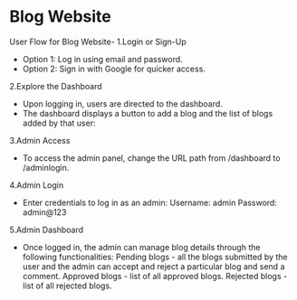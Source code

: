 # Blog Website

User Flow for Blog Website-
1.Login or Sign-Up
 - Option 1: Log in using email and password.
 - Option 2: Sign in with Google for quicker access.

2.Explore the Dashboard
 - Upon logging in, users are directed to the dashboard.
 - The dashboard displays a button to add a blog and the list of blogs added by that user:

3.Admin Access
 - To access the admin panel, change the URL path from /dashboard to /adminlogin.

4.Admin Login
 - Enter credentials to log in as an admin:
    Username: admin
    Password: admin@123

5.Admin Dashboard
 - Once logged in, the admin can manage blog details through the following functionalities:
    Pending blogs - all the blogs submitted by the user and the admin can accept and reject a particular blog and send a comment.
    Approved blogs - list of all approved blogs.
    Rejected blogs - list of all rejected blogs.
